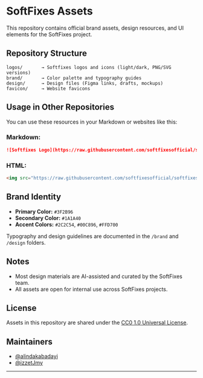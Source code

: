 # SoftFixes Assets

This repository contains official brand assets, design resources, and UI elements for the SoftFixes project.

## Repository Structure

```
logos/       → Softfixes logos and icons (light/dark, PNG/SVG versions)  
brand/       → Color palette and typography guides  
design/      → Design files (Figma links, drafts, mockups)  
favicon/     → Website favicons  
```

## Usage in Other Repositories

You can use these resources in your Markdown or websites like this:

### Markdown:
```md
![Softfixes Logo](https://raw.githubusercontent.com/softfixesofficial/softfixes-assets/main/logos/softfixes_logo.png)
```

### HTML:
```html
<img src="https://raw.githubusercontent.com/softfixesofficial/softfixes-assets/main/logos/softfixes_logo.png" alt="Softfixes Logo" width="200" />
```

## Brand Identity

- **Primary Color:** `#3F2B96`  
- **Secondary Color:** `#1A1A40`  
- **Accent Colors:** `#2C2C54`, `#00C896`, `#FFD700`  

Typography and design guidelines are documented in the `/brand` and `/design` folders.

## Notes

- Most design materials are AI-assisted and curated by the SoftFixes team.  
- All assets are open for internal use across SoftFixes projects.

## License

Assets in this repository are shared under the [CC0 1.0 Universal License](LICENSE).

## Maintainers

- [@alindakabadayi](https://github.com/alindakabadayi)
- [@izzetJmy](https://github.com/izzetJmy)

---
